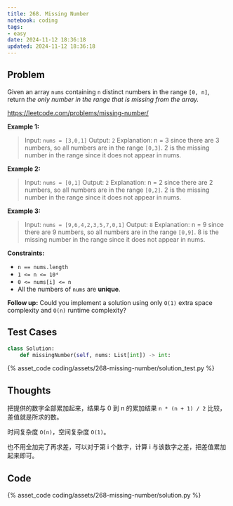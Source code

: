```yaml
---
title: 268. Missing Number
notebook: coding
tags:
- easy
date: 2024-11-12 18:36:18
updated: 2024-11-12 18:36:18
---
```

## Problem

Given an array `nums` containing `n` distinct numbers in the range `[0, n]`, return _the only number in the range that is missing from the array._

<https://leetcode.com/problems/missing-number/>

**Example 1:**

> Input: `nums = [3,0,1]`
> Output: `2`
> Explanation: n = 3 since there are 3 numbers, so all numbers are in the range `[0,3]`. 2 is the missing number in the range since it does not appear in nums.

**Example 2:**

> Input: `nums = [0,1]`
> Output: `2`
> Explanation: n = 2 since there are 2 numbers, so all numbers are in the range `[0,2]`. 2 is the missing number in the range since it does not appear in nums.

**Example 3:**

> Input: `nums = [9,6,4,2,3,5,7,0,1]`
> Output: `8`
> Explanation: n = 9 since there are 9 numbers, so all numbers are in the range `[0,9]`. 8 is the missing number in the range since it does not appear in nums.

**Constraints:**

- `n == nums.length`
- `1 <= n <= 10⁴`
- `0 <= nums[i] <= n`
- All the numbers of `nums` are **unique**.

**Follow up:** Could you implement a solution using only `O(1)` extra space complexity and `O(n)` runtime complexity?

## Test Cases

``` python
class Solution:
    def missingNumber(self, nums: List[int]) -> int:
```

{% asset_code coding/assets/268-missing-number/solution_test.py %}

## Thoughts

把提供的数字全部累加起来，结果与 0 到 n 的累加结果 `n * (n + 1) / 2` 比较，差值就是所求的数。

时间复杂度 `O(n)`，空间复杂度 `O(1)`。

也不用全加完了再求差，可以对于第 i 个数字，计算 i 与该数字之差，把差值累加起来即可。

## Code

{% asset_code coding/assets/268-missing-number/solution.py %}
